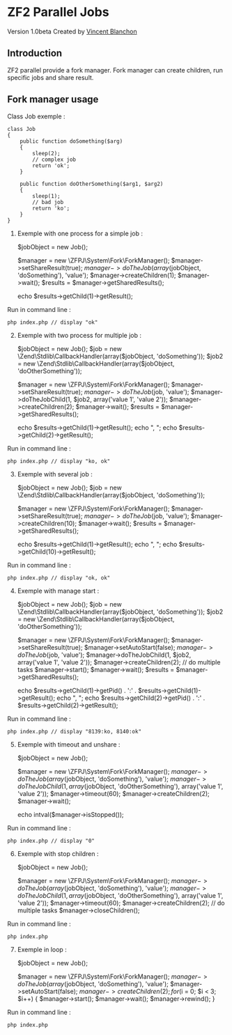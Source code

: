 ZF2 Parallel Jobs
============

Version 1.0beta Created by [Vincent Blanchon](http://developpeur-zend-framework.fr/)

Introduction
------------

ZF2 parallel provide a fork manager.
Fork manager can create children, run specific jobs and share result.


Fork manager usage
------------

Class Job exemple :

    class Job
    {
        public function doSomething($arg)
        {
            sleep(2);
            // complex job
            return 'ok';
        }

        public function doOtherSomething($arg1, $arg2)
        {
            sleep(1);
            // bad job
            return 'ko';
        }
    }

1) Exemple with one process for a simple job :
    
    $jobObject = new Job();
    
    $manager = new \ZFPJ\System\Fork\ForkManager();
    $manager->setShareResult(true);
    $manager->doTheJob(array($jobObject, 'doSomething'), 'value');
    $manager->createChildren(1);
    $manager->wait();
    $results = $manager->getSharedResults();

    echo $results->getChild(1)->getResult();

Run in command line :

    php index.php // display "ok"

2) Exemple with two process for multiple job :

    $jobObject = new Job();
    $job = new \Zend\Stdlib\CallbackHandler(array($jobObject, 'doSomething'));
    $job2 = new \Zend\Stdlib\CallbackHandler(array($jobObject, 'doOtherSomething'));

    $manager = new \ZFPJ\System\Fork\ForkManager();
    $manager->setShareResult(true);
    $manager->doTheJob($job, 'value');
    $manager->doTheJobChild(1, $job2, array('value 1', 'value 2'));
    $manager->createChildren(2);
    $manager->wait();
    $results = $manager->getSharedResults();

    echo $results->getChild(1)->getResult();
    echo ", ";
    echo $results->getChild(2)->getResult();
    
Run in command line :

    php index.php // display "ko, ok"

3) Exemple with several job :

    $jobObject = new Job();
    $job = new \Zend\Stdlib\CallbackHandler(array($jobObject, 'doSomething'));

    $manager = new \ZFPJ\System\Fork\ForkManager();
    $manager->setShareResult(true);
    $manager->doTheJob($job, 'value');
    $manager->createChildren(10);
    $manager->wait();
    $results = $manager->getSharedResults();

    echo $results->getChild(1)->getResult();
    echo ", ";
    echo $results->getChild(10)->getResult();
    
Run in command line :

    php index.php // display "ok, ok"

4) Exemple with manage start :

    $jobObject = new Job();
    $job = new \Zend\Stdlib\CallbackHandler(array($jobObject, 'doSomething'));
    $job2 = new \Zend\Stdlib\CallbackHandler(array($jobObject, 'doOtherSomething'));   

    $manager = new \ZFPJ\System\Fork\ForkManager();
    $manager->setShareResult(true);
    $manager->setAutoStart(false);
    $manager->doTheJob($job, 'value');
    $manager->doTheJobChild(1, $job2, array('value 1', 'value 2'));
    $manager->createChildren(2);
    // do multiple tasks
    $manager->start();
    $manager->wait();
    $results = $manager->getSharedResults();

    echo $results->getChild(1)->getPid() . ':' . $results->getChild(1)->getResult();
    echo ", ";
    echo $results->getChild(2)->getPid() . ':' . $results->getChild(2)->getResult();

Run in command line :

    php index.php // display "8139:ko, 8140:ok"

5) Exemple with timeout and unshare :

    $jobObject = new Job();
    
    $manager = new \ZFPJ\System\Fork\ForkManager();
    $manager->doTheJob(array($jobObject, 'doSomething'), 'value');
    $manager->doTheJobChild(1, array($jobObject, 'doOtherSomething'), array('value 1', 'value 2'));
    $manager->timeout(60);
    $manager->createChildren(2);
    $manager->wait();

    echo intval($manager->isStopped());

Run in command line :

    php index.php // display "0"

6) Exemple with stop children :

    $jobObject = new Job();

    $manager = new \ZFPJ\System\Fork\ForkManager();
    $manager->doTheJob(array($jobObject, 'doSomething'), 'value');
    $manager->doTheJobChild(1, array($jobObject, 'doOtherSomething'), array('value 1', 'value 2'));
    $manager->timeout(60);
    $manager->createChildren(2);
    // do multiple tasks
    $manager->closeChildren();

Run in command line :

    php index.php

7) Exemple in loop :

    $jobObject = new Job();

    $manager = new \ZFPJ\System\Fork\ForkManager();
    $manager->doTheJob(array($jobObject, 'doSomething'), 'value');
    $manager->setAutoStart(false);
    $manager->createChildren(2);
    for($i = 0; $i < 3; $i++) {
        $manager->start();
        $manager->wait();
        $manager->rewind();
    }

Run in command line :

    php index.php